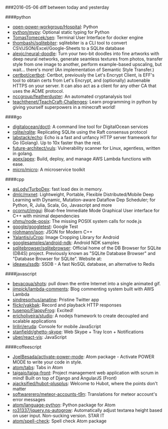 ###2016-05-06
diff between today and yesterday

####python
* [open-power-workgroup/Hospital](https://github.com/open-power-workgroup/Hospital): Python
* [python/mypy](https://github.com/python/mypy): Optional static typing for Python
* [TomasTomecek/sen](https://github.com/TomasTomecek/sen): Terminal User Interface for docker engine
* [thombashi/sqlitebiter](https://github.com/thombashi/sqlitebiter): sqlitebiter is a CLI tool to convert CSV/JSON/Excel/Google-Sheets to a SQLite database
* [alexjc/neural-doodle](https://github.com/alexjc/neural-doodle): Turn your two-bit doodles into fine artworks with deep neural networks, generate seamless textures from photos, transfer style from one image to another, perform example-based upscaling, but wait... there's more! (An implementation of Semantic Style Transfer.)
* [certbot/certbot](https://github.com/certbot/certbot): Certbot, previously the Let's Encrypt Client, is EFF's tool to obtain certs from Let's Encrypt, and (optionally) autoenable HTTPS on your server. It can also act as a client for any other CA that uses the ACME protocol.
* [nccgroup/featherduster](https://github.com/nccgroup/featherduster): An automated cryptanalysis tool
* [teachthenet/TeachCraft-Challenges](https://github.com/teachthenet/TeachCraft-Challenges): Learn programming in python by giving yourself superpowers in a minecraft world!

####go
* [digitalocean/doctl](https://github.com/digitalocean/doctl): A command line tool for DigitalOcean services
* [rqlite/rqlite](https://github.com/rqlite/rqlite): Replicating SQLite using the Raft consensus protocol
* [labstack/echo](https://github.com/labstack/echo): Echo is a fast and unfancy HTTP server framework for Go (Golang). Up to 10x faster than the rest.
* [future-architect/vuls](https://github.com/future-architect/vuls): Vulnerability scanner for Linux, agentless, written in golang.
* [apex/apex](https://github.com/apex/apex): Build, deploy, and manage AWS Lambda functions with ease.
* [micro/micro](https://github.com/micro/micro): A microservice toolkit

####cpp
* [asLody/TurboDex](https://github.com/asLody/TurboDex): fast load dex in memory.
* [dmlc/mxnet](https://github.com/dmlc/mxnet): Lightweight, Portable, Flexible Distributed/Mobile Deep Learning with Dynamic, Mutation-aware Dataflow Dep Scheduler; for Python, R, Julia, Scala, Go, Javascript and more
* [ocornut/imgui](https://github.com/ocornut/imgui): Bloat-free Immediate Mode Graphical User interface for C++ with minimal dependencies
* [ohmu/node-posix](https://github.com/ohmu/node-posix): The missing POSIX system calls for node.js
* [google/googletest](https://github.com/google/googletest): Google Test
* [nlohmann/json](https://github.com/nlohmann/json): JSON for Modern C++
* [Yalantis/uCrop](https://github.com/Yalantis/uCrop): Image Cropping Library for Android
* [googlesamples/android-ndk](https://github.com/googlesamples/android-ndk): Android NDK samples
* [sqlitebrowser/sqlitebrowser](https://github.com/sqlitebrowser/sqlitebrowser): Official home of the DB Browser for SQLite (DB4S) project. Previously known as "SQLite Database Browser" and "Database Browser for SQLite". Website at:
* [ideawu/ssdb](https://github.com/ideawu/ssdb): SSDB - A fast NoSQL database, an alternative to Redis

####javascript
* [bevacqua/shots](https://github.com/bevacqua/shots): pull down the entire Internet into a single animated gif.
* [jimpick/lambda-comments](https://github.com/jimpick/lambda-comments): Blog commenting system built with AWS Lambda
* [sindresorhus/anatine](https://github.com/sindresorhus/anatine): Pristine Twitter app
* [flickr/yakbak](https://github.com/flickr/yakbak): Record and playback HTTP responses
* [tusenpo/FlappyFrog](https://github.com/tusenpo/FlappyFrog): Excited!
* [ericholiveira/studio](https://github.com/ericholiveira/studio): A nodejs framework to create decoupled and scalable applications
* [liriliri/eruda](https://github.com/liriliri/eruda): Console for mobile JavaScript
* [stanfieldr/ghetto-skype](https://github.com/stanfieldr/ghetto-skype): Web Skype + Tray Icon + Notifications
* [uber/react-vis](https://github.com/uber/react-vis): JavaScript

####coffeescript
* [JoelBesada/activate-power-mode](https://github.com/JoelBesada/activate-power-mode): Atom package - Activate POWER MODE to write your code in style.
* [atom/tabs](https://github.com/atom/tabs): Tabs in Atom
* [taigaio/taiga-front](https://github.com/taigaio/taiga-front): Project management web application with scrum in mind! Built on top of Django and AngularJS (Front)
* [ajacksified/hubot-plusplus](https://github.com/ajacksified/hubot-plusplus): Welcome to Hubot, where the points don't matter
* [softwarerero/meteor-accounts-t9n](https://github.com/softwarerero/meteor-accounts-t9n): Translations for meteor account's error messages
* [atom/language-python](https://github.com/atom/language-python): Python package for Atom
* [ro31337/jquery.ns-autogrow](https://github.com/ro31337/jquery.ns-autogrow): Automatically adjust textarea height based on user input. Non-sucking version. STAR  IT
* [atom/spell-check](https://github.com/atom/spell-check): Spell check Atom package
